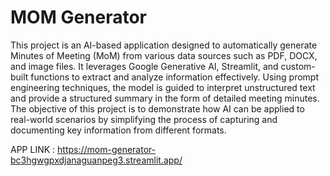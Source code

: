 # MOM Generator
 This project is an AI-based application designed to automatically generate Minutes of Meeting (MoM) from various data sources such as PDF, DOCX, and image files.
 It leverages Google Generative AI, Streamlit, and custom-built functions to extract and analyze information effectively.
 Using prompt engineering techniques, the model is guided to interpret unstructured text and provide a structured summary in the form of detailed meeting minutes. 
 The objective of this project is to demonstrate how AI can be applied to real-world scenarios by simplifying the process of capturing and documenting key information from different formats.

 APP LINK : https://mom-generator-bc3hgwgpxdjanaguanpeg3.streamlit.app/

